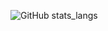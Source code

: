 ![GitHub stats_langs](https://github-readme-stats.vercel.app/api/top-langs/?username=tdworowy&theme=shadow_red&hide=HTML,CSS&langs_count=10)
<!---
![GitHub stats](https://github-readme-stats.vercel.app/api?username=tdworowy&show_icons=true&theme=shadow_red)
-->
